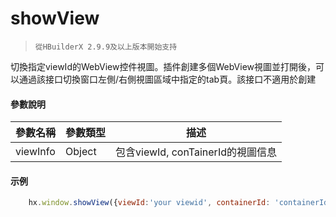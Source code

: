 # showView

> `從HBuilderX 2.9.9及以上版本開始支持`

切換指定viewId的WebView控件視圖。插件創建多個WebView視圖並打開後，可以通過該接口切換窗口左側/右側視圖區域中指定的tab頁。該接口不適用於創建

#### 參數說明

|參數名稱	|參數類型					|描述											|
|--		|--							|--												|
|viewInfo	|Object	| 包含viewId, conTainerId的視圖信息  |

#### 示例
```Javascript
    hx.window.showView({viewId:'your viewid', containerId: 'containerId'});
```